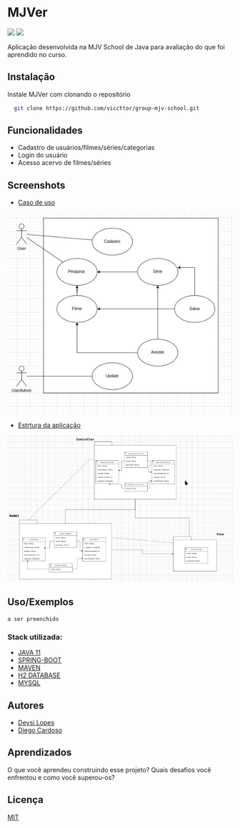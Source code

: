 
# MJVer

  <div>
     <img src="https://img.shields.io/badge/Java-ED8B00?style=for-the-badge&logo=java&logoColor=white" />
     <img src="https://img.shields.io/badge/Spring-6DB33F?style=for-the-badge&logo=spring&logoColor=white" />
  <div/>

Aplicação desenvolvida na MJV School de Java para avaliação do que foi aprendido no curso.


## Instalação

Instale MJVer com clonando o repositório

```bash
  git clone https://github.com/viccttor/group-mjv-school.git
```


## Funcionalidades

- Cadastro de usuários/filmes/séries/categorias
- Login do usuário
- Acesso acervo de filmes/séries



## Screenshots

- [Caso de uso](https://drive.google.com/file/d/1dmGTrkD596eeozXSV1_BNwkSERJUF7bh/view?usp=sharing)

![Usuário caso de uso](UsecaseUser.jpeg)


- [Estrtura da aplicação](https://drive.google.com/file/d/1R05lyJ8fD_efIApEuW9z1KCLOuqgTlED/view?usp=sharing)

![Estrutura da aplicação](mvc.jpeg)


## Uso/Exemplos

```
a ser preenchido
```



  
  ### Stack utilizada:
  * [JAVA 11](https://www.azul.com/downloads/)  
  * [SPRING-BOOT](https://start.spring.io/)
  * [MAVEN]( https://mvnrepository.com/)
  * [H2 DATABASE]( https://www.h2database.com/html/main.html)
  * [MYSQL ](  https://www.mysql.com/downloads/)
 


## Autores

- [Deysi Lopes](https://github.com/DeysiLopes)
- [Diego Cardoso](https://github.com/DiegoCardosoDev)


## Aprendizados

O que você aprendeu construindo esse projeto? Quais desafios você enfrentou e como você superou-os?


## Licença

[MIT](https://choosealicense.com/licenses/mit/)

